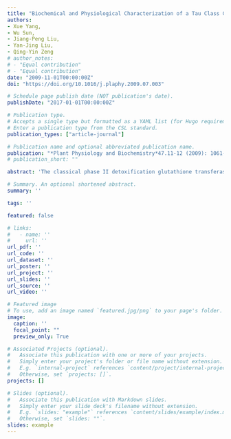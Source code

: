 ```yaml
---
title: "Biochemical and Physiological Characterization of a Tau Class Glutathione Transferase from Rice (oryza Sativa)"
authors:
- Xue Yang,
- Wu Sun,
- Jiang-Peng Liu,
- Yan-Jing Liu,
- Qing-Yin Zeng
# author_notes:
# - "Equal contribution"
# - "Equal contribution"
date: "2009-11-01T00:00:00Z"
doi: "https://doi.org/10.1016/j.plaphy.2009.07.003" 

# Schedule page publish date (NOT publication's date).
publishDate: "2017-01-01T00:00:00Z"

# Publication type.
# Accepts a single type but formatted as a YAML list (for Hugo requirements).
# Enter a publication type from the CSL standard.
publication_types: ["article-journal"]

# Publication name and optional abbreviated publication name.
publication: "*Plant Physiology and Biochemistry*47.11-12 (2009): 1061-1068"
# publication_short: ""

abstract: 'The classical phase II detoxification glutathione transferases (GSTs) are key metabolic enzymes that catalyze the conjugation of glutathione to various electrophilic compounds. A tau class GST gene (OsGSTU17) was cloned from rice, which encodes a protein of 223 amino acid residues with a calculated molecular mass of 25.18 kDa. The recombinant OsGSTU17 formed a homodimer protein and showed GSH-conjugating activity with various xenobiotics. Kinetic analysis with respect to NBD-Cl as substrate revealed a K-m of 0.324 mM and V-max of 0.219 mu mol/min per mg of protein. The enzyme had a maximum activity at pH 7.5, and a high thermal stability with 81% of its initial activity at 55 degrees C for 15 min. Site-directed mutagenesis revealed that Ser15 in the N-terminal domain is a critical catalytic residue, responsible for stabilisation of the thiolate anion of enzyme-bound glutathione. OsGSTU17 mRNA was expressed in different tissues of rice, both above and below ground. The relative transcript levels of OsGSTU17 mRNA varied significantly among the tissues in response to CDNB, hydrogen peroxide and atrazine treatments, indicating the gene has diverse regulation mechanisms in response to abiotic stresses.'

# Summary. An optional shortened abstract.
summary: ''

tags: ''

featured: false

# links:
#   - name: ''
#     url: ''
url_pdf: ''
url_code: ''
url_dataset: ''
url_poster: ''
url_project: ''
url_slides: ''
url_source: ''
url_video: ''

# Featured image
# To use, add an image named `featured.jpg/png` to your page's folder. 
image:
  caption: ''
  focal_point: ""
  preview_only: True

# Associated Projects (optional).
#   Associate this publication with one or more of your projects.
#   Simply enter your project's folder or file name without extension.
#   E.g. `internal-project` references `content/project/internal-project/index.md`.
#   Otherwise, set `projects: []`.
projects: []

# Slides (optional).
#   Associate this publication with Markdown slides.
#   Simply enter your slide deck's filename without extension.
#   E.g. `slides: "example"` references `content/slides/example/index.md`.
#   Otherwise, set `slides: ""`.
slides: example
---
```



